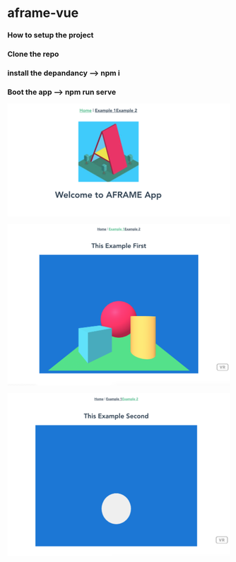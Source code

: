 # aframe-vue
### How to setup the project
### Clone the repo 
### install the depandancy --> npm i
### Boot the app --> npm run serve

![Landing Page](https://raw.githubusercontent.com/sonydaman/AFRAME-VUE/master/src/assets/Screenshot%202020-05-02%20at%207.14.09%20PM.png)

![Example One](https://raw.githubusercontent.com/sonydaman/AFRAME-VUE/master/src/assets/Screenshot%202020-05-02%20at%207.15.17%20PM.png)

![Example Two](https://raw.githubusercontent.com/sonydaman/AFRAME-VUE/master/src/assets/Screenshot%202020-05-02%20at%207.15.41%20PM.png)
